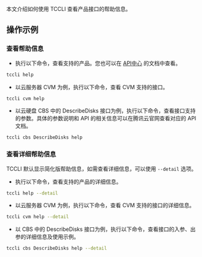 本文介绍如何使用 TCCLI 查看产品接口的帮助信息。

## 操作示例

### 查看帮助信息
- 执行以下命令，查看支持的产品。您也可以在 [API中心](https://cloud.tencent.com/document/api) 的文档中查看。
```bash
tccli help
```
- 以云服务器 CVM 为例，执行以下命令，查看 CVM 支持的接口。
```bash
tccli cvm help
```
- 以云硬盘 CBS 中的 DescribeDisks 接口为例，执行以下命令，查看接口支持的参数。具体的参数说明和 API 的相关信息可以在腾讯云官网查看对应的 API 文档。
```bash
tccli cbs DescribeDisks help
```

### 查看详细帮助信息
TCCLI 默认显示简化版帮助信息，如需查看详细信息，可以使用 `--detail` 选项。
- 执行以下命令，查看支持的产品的详细信息。
```bash
tccli help --detail
```
- 以云服务器 CVM 为例，执行以下命令，查看 CVM 支持的接口的详细信息。
```bash
tccli cvm help --detail
```
- 以 CBS 中的 DescribeDisks 接口为例，执行以下命令，查看接口的入参、出参的详细信息及使用示例。
```bash
tccli cbs DescribeDisks help --detail
```
